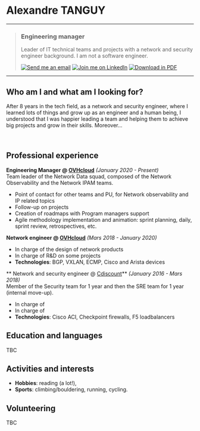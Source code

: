 # Alexandre TANGUY

---

> ### Engineering manager
>
> Leader of IT technical teams and projects with a network and security engineer background. I am not a software engineer. <br >
>
> [![Send me an email](https://img.shields.io/badge/Send_me_an-email-267CB9?style=flat&logo=maildotru)](mailto:alexandre@tanguy.pro) [![Join me on LinkedIn](https://img.shields.io/badge/Join_me_on-LinkedIn-267CB9?style=flat&logo=linkedin)](https://www.linkedin.com/in/alexandretanguy/) [![Download in PDF](https://img.shields.io/badge/Download_in-PDF-267CB9?style=flat&logo=docusign)](https://github.com/hikatanguy/cv/raw/main/out/cv_alexandre_tanguy.pdf)

---


## Who am I and what am I looking for?
After 8 years in the tech field, as a network and security engineer, where I learned lots of things and grow up as an engineer and a human being, I understood that I was happier leading a team and helping them to achieve big projects and grow in their skills. Moreover...

<br>

## Professional experience

**Engineering Manager @ [OVHcloud](https://www.ovhcloud.com)** *(January 2020 - Present)* <br>
Team leader of the Network Data squad, composed of the Network Observability and the Network IPAM teams.
  - Point of contact for other teams and PU, for Network observability and IP related topics
  - Follow-up on projects
  - Creation of roadmaps with Program managers support
  - Agile methodology implementation and animation: sprint planning, daily, sprint review, retrospectives, etc.

**Network engineer @ [OVHcloud](https://www.ovhcloud.com)** *(Mars 2018 - January 2020)* <br>
  - In charge of the design of network products 
  - In charge of R&D on some projects
  - **Technologies**: BGP, VXLAN, ECMP, Cisco and Arista devices

** Network and security engineer @ [Cdiscount](https://www.cdiscount.com)** *(January 2016 - Mars 2018)* <br>
Member of the Security team for 1 year and then the SRE team for 1 year (internal move-up).
  - In charge of 
  - In charge of
  - **Technologies**: Cisco ACI, Checkpoint firewalls, F5 loadbalancers 

## Education and languages
TBC

## Activities and interests
  - **Hobbies**: reading (a lot!),
  - **Sports**: climbing/bouldering, running, cycling.

## Volunteering
TBC